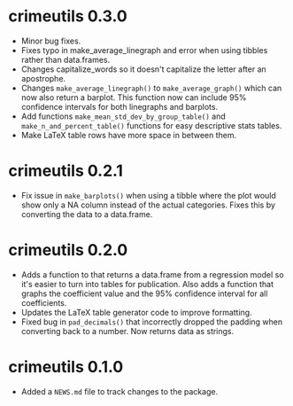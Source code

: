 # crimeutils 0.3.0

* Minor bug fixes.
* Fixes typo in make_average_linegraph and error when using tibbles rather than
data.frames.
* Changes capitalize_words so it doesn't capitalize the letter after an apostrophe.
* Changes `make_average_linegraph()` to `make_average_graph()` which can now also 
  return a barplot. This function now can include 95% confidence intervals for 
  both linegraphs and barplots.
* Add functions `make_mean_std_dev_by_group_table()` and `make_n_and_percent_table()`
  functions for easy descriptive stats tables. 
* Make LaTeX table rows have more space in between them.

# crimeutils 0.2.1

* Fix issue in `make_barplots()` when using a tibble where the plot would show only 
a NA column instead of the actual categories. Fixes this by converting the
data to a data.frame.

# crimeutils 0.2.0

* Adds a function to that returns a data.frame from a regression model
so it's easier to turn into tables for publication. Also adds a function
that graphs the coefficient value and the 95% confidence interval
for all coefficients.
* Updates the LaTeX table generator code to improve formatting.
* Fixed bug in `pad_decimals()` that incorrectly dropped the padding when converting back to a number. Now
returns data as strings.

# crimeutils 0.1.0

* Added a `NEWS.md` file to track changes to the package.
